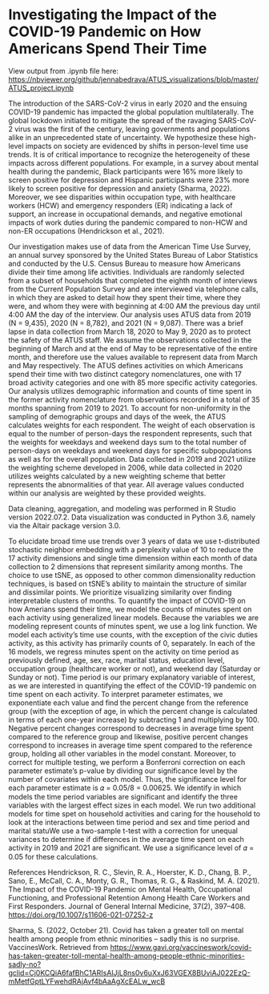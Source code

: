# Investigating the Impact of the COVID-19 Pandemic on How Americans Spend Their Time
View output from .ipynb file here: https://nbviewer.org/github/jennabedrava/ATUS_visualizations/blob/master/ATUS_project.ipynb

The introduction of the SARS-CoV-2 virus in early 2020 and the ensuing COVID-19 pandemic has impacted the global population multilaterally. The global lockdown initiated to mitigate the spread of the ravaging SARS-CoV-2 virus was the first of the century, leaving governments and populations alike in an unprecedented state of uncertainty. We hypothesize these high-level impacts on society are evidenced by shifts in person-level time use trends. It is of critical importance to recognize the heterogeneity of these impacts across different populations. For example, in a survey about mental health during the pandemic, Black participants were 16% more likely to screen positive for depression and Hispanic participants were 23% more likely to screen positive for depression and anxiety (Sharma, 2022). Moreover, we see disparities within occupation type, with healthcare workers (HCW) and emergency responders (ER) indicating a lack of support, an increase in occupational demands, and negative emotional impacts of work duties during the pandemic compared to non-HCW and non-ER occupations (Hendrickson et al., 2021). 

Our investigation makes use of data from the American Time Use Survey, an annual survey sponsored by the United States Bureau of Labor Statistics and conducted by the U.S. Census Bureau to measure how Americans divide their time among life activities. Individuals are randomly selected from a subset of households that completed the eighth month of interviews from the Current Population Survey and are interviewed via telephone calls, in which they are asked to detail how they spent their time, where they were, and whom they were with beginning at 4:00 AM the previous day until 4:00 AM the day of the interview. Our analysis uses ATUS data from 2019 (N = 9,435), 2020 (N = 8,782), and 2021 (N = 9,087). There was a brief lapse in data collection from March 18, 2020 to May 9, 2020 as to protect the safety of the ATUS staff. We assume the observations collected in the beginning of March and at the end of May to be representative of the entire month, and therefore use the values available to represent data from March and May respectively. The ATUS defines activities on which Americans spend their time with two distinct category nomenclatures, one with 17 broad activity categories and one with 85 more specific activity categories. Our analysis utilizes demographic information and counts of time spent in the former activity nomenclature from observations recorded in a total of 35 months spanning from 2019 to 2021. To account for non-uniformity in the sampling of demographic groups and days of the week, the ATUS calculates weights for each respondent. The weight of each observation is equal to the number of person-days the respondent represents, such that the weights for weekdays and weekend days sum to the total number of person-days on weekdays and weekend days for specific subpopulations as well as for the overall population. Data collected in 2019 and 2021 utilize the weighting scheme developed in 2006, while data collected in 2020 utilizes weights calculated by a new weighting scheme that better represents the abnormalities of that year. All average values conducted within our analysis are weighted by these provided weights. 

Data cleaning, aggregation, and modeling was performed in R Studio version 2022.07.2. Data visualization was conducted in Python 3.6, namely via the Altair package version 3.0. 

To elucidate broad time use trends over 3 years of data we use t-distributed stochastic neighbor embedding with a perplexity value of 10 to reduce the 17 activity dimensions and single time dimension within each month of data collection to 2 dimensions that represent similarity among months. The choice to use tSNE, as opposed to other common dimensionality reduction techniques, is based on tSNE’s ability to maintain the structure of similar and dissimilar points. We prioritize visualizing similarity over finding interpretable clusters of months. To quantify the impact of COVID-19 on how Amerians spend their time, we model the counts of minutes spent on each activity using generalized linear models. Because the variables we are modeling represent counts of minutes spent, we use a log link function. We model each activity’s time use counts, with the exception of the civic duties activity, as this activity has primarily counts of 0, separately. In each of the 16 models, we regress minutes spent on the activity on time period as previously defined, age, sex, race, marital status, education level, occupation group (healthcare worker or not), and weekend day (Saturday or Sunday or not). Time period is our primary explanatory variable of interest, as we are interested in quantifying the effect of the COVID-19 pandemic on time spent on each activity. To interpret parameter estimates, we exponentiate each value and find the percent change from the reference group (with the exception of age, in which the percent change is calculated in terms of each one-year increase) by subtracting 1 and multiplying by 100. Negative percent changes correspond to decreases in average time spent compared to the reference group and likewise, positive percent changes correspond to increases in average time spent compared to the reference group, holding all other variables in the model constant. Moreover, to correct for multiple testing, we perform a Bonferroni correction on each parameter estimate’s p-value by dividing our significance level by the number of covariates within each model. Thus, the significance level for each parameter estimate is 𝛼 = 0.05/8 = 0.00625. We identify in which models the time period variables are significant and identify the three variables with the largest effect sizes in each model. We run two additional models for time spet on household activities and caring for the household to look at the interactions between time period and sex and time period and marital statuWe use a two-sample t-test with a correction for unequal variances to determine if differences in the average time spent on each activity in 2019 and 2021 are significant. We use a significance level of 𝛼 = 0.05 for these calculations.

References
Hendrickson, R. C., Slevin, R. A., Hoerster, K. D., Chang, B. P., Sano, E., McCall, C. A., Monty, G. R., Thomas, R. G., & Raskind, M. A. (2021). The Impact of the COVID-19 Pandemic on Mental Health, Occupational Functioning, and Professional Retention Among Health Care Workers and First Responders. Journal of General Internal Medicine, 37(2), 397–408. https://doi.org/10.1007/s11606-021-07252-z

Sharma, S. (2022, October 21). Covid has taken a greater toll on mental health among people from ethnic minorities – sadly this is no surprise. VaccinesWork. Retrieved from https://www.gavi.org/vaccineswork/covid-has-taken-greater-toll-mental-health-among-people-ethnic-minorities-sadly-no?gclid=Cj0KCQiA6fafBhC1ARIsAIJjL8ns0v6uXxJ63VGEX8BUviAJ022EzQ-mMetfGptLYFwehdRAjAvf4bAaAgXcEALw_wcB

